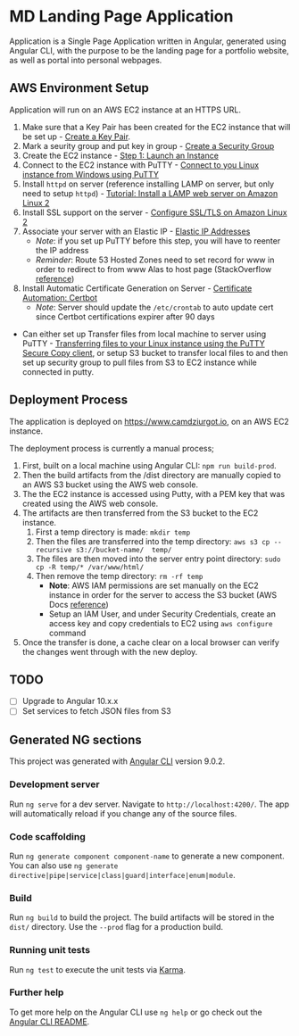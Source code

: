 # MD Landing Page Application #
Application is a Single Page Application written in Angular, generated using Angular CLI, with the purpose to be the landing page for a portfolio website, as well as portal into personal webpages.

## AWS Environment Setup ##
Application will run on an AWS EC2 instance at an HTTPS URL.
1. Make sure that a Key Pair has been created for the EC2 instance that will be set up - [Create a Key Pair](https://docs.aws.amazon.com/AWSEC2/latest/UserGuide/get-set-up-for-amazon-ec2.html#create-a-key-pair).
1. Mark a seurity group and put key in group - [Create a Security Group](https://docs.aws.amazon.com/AWSEC2/latest/UserGuide/get-set-up-for-amazon-ec2.html#create-a-base-security-group)
1. Create the EC2 instance - [Step 1: Launch an Instance](https://docs.aws.amazon.com/AWSEC2/latest/UserGuide/EC2_GetStarted.html#ec2-launch-instance)
1. Connect to the EC2 instance with PuTTY - [Connect to you Linux instance from Windows using PuTTY](https://docs.aws.amazon.com/AWSEC2/latest/UserGuide/putty.html)
1. Install ```httpd``` on server (reference installing LAMP on server, but only need to setup ```httpd```) - [Tutorial: Install a LAMP web server on Amazon Linux 2
](https://docs.aws.amazon.com/AWSEC2/latest/UserGuide/ec2-lamp-amazon-linux-2.html)
1. Install SSL support on the server - [Configure SSL/TLS on Amazon Linux 2](https://docs.aws.amazon.com/AWSEC2/latest/UserGuide/SSL-on-amazon-linux-2.html)
1. Associate your server with an Elastic IP - [Elastic IP Addresses](https://docs.aws.amazon.com/AWSEC2/latest/UserGuide/elastic-ip-addresses-eip.html)
    - _Note_: if you set up PuTTY before this step, you will have to reenter the IP address
    - _Reminder_: Route 53 Hosted Zones need to set record for www in order to redirect to from www Alas to host page (StackOverflow [reference](https://stackoverflow.com/questions/50985397/how-to-add-www-to-domain-in-aws-route53))
1. Install Automatic Certificate Generation on Server - [Certificate Automation: Certbot](https://docs.aws.amazon.com/AWSEC2/latest/UserGuide/SSL-on-amazon-linux-2.html#letsencrypt)
    - _Note_: Server should update the ```/etc/crontab``` to auto update cert since Certbot certifications expirer after 90 days
- Can either set up Transfer files from local machine to server using PuTTY - [Transferring files to your Linux instance using the PuTTY Secure Copy client](https://docs.aws.amazon.com/AWSEC2/latest/UserGuide/putty.html#putty-scp), or setup S3 bucket to transfer local files to and then set up security group to pull files from S3 to EC2 instance while connected in putty.

## Deployment Process ##
The application is deployed on https://www.camdziurgot.io, on an AWS EC2 instance.

The deployment process is currently a manual process;

1. First, built on a local machine using Angular CLI: ```npm run build-prod```.
1. Then the build artifacts from the /dist directory are manually copied to an AWS S3 bucket using the AWS web console.
1. The the EC2 instance is accessed using Putty, with a PEM key that was created using the AWS web console.
1. The artifacts are then transferred from the S3 bucket to the EC2 instance.
    1. First a temp directory is made: ```mkdir temp```
    1. Then the files are transferred into the temp directory: ```aws s3 cp --recursive s3://bucket-name/  temp/```
    1. The files are then moved into the server entry point directory: ```sudo cp -R temp/* /var/www/html/```
    1. Then remove the temp directory: ```rm -rf temp```
        - __Note__: AWS IAM permissions are set manually on the EC2 instance in order for the server to access the S3 bucket (AWS Docs [reference](https://aws.amazon.com/premiumsupport/knowledge-center/ec2-instance-access-s3-bucket/))
        - Setup an IAM User, and under Security Credentials, create an access key and copy credentials to EC2 using ```aws configure``` command
1. Once the transfer is done, a cache clear on a local browser can verify the changes went through with the new deploy.

## TODO ##
- [ ] Upgrade to Angular 10.x.x
- [ ] Set services to fetch JSON files from S3

## Generated NG sections ##

This project was generated with [Angular CLI](https://github.com/angular/angular-cli) version 9.0.2.

### Development server ###

Run `ng serve` for a dev server. Navigate to `http://localhost:4200/`. The app will automatically reload if you change any of the source files.

### Code scaffolding ###

Run `ng generate component component-name` to generate a new component. You can also use `ng generate directive|pipe|service|class|guard|interface|enum|module`.

### Build ###

Run `ng build` to build the project. The build artifacts will be stored in the `dist/` directory. Use the `--prod` flag for a production build.

### Running unit tests ###

Run `ng test` to execute the unit tests via [Karma](https://karma-runner.github.io).

### Further help ###

To get more help on the Angular CLI use `ng help` or go check out the [Angular CLI README](https://github.com/angular/angular-cli/blob/master/README.md).
